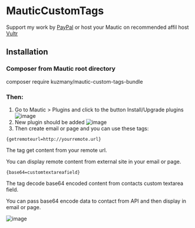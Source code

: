 # MauticCustomTags

Support my work by <a href="https://www.paypal.me/kuzmany">PayPal</a> or host your Mautic on recommended affil host  <a href="https://www.vultr.com/?ref=7223705">Vultr</a>

## Installation

### Composer from Mautic root directory

composer require kuzmany/mautic-custom-tags-bundle

### Then:

1. Go to Mautic > Plugins and click to the button Install/Upgrade plugins
![image](https://user-images.githubusercontent.com/462477/34650614-28cf7e1a-f3c4-11e7-8653-2ffd04f62d4a.png)
2. New plugin should be added 
![image](https://user-images.githubusercontent.com/462477/36776213-434e7196-1c65-11e8-87a7-326a478b0ba1.png)
3. Then create email or page and you can use these tags:

`{getremoteurl=http://yourremote.url}`

The tag get content from your remote url. 

You can display remote content from external site in your email or page.

`{base64=customtextareafield}`

The tag decode base64 encoded content from contacts custom textarea field. 

You can pass base64 encode data to contact from API and then display in email or page.

![image](https://user-images.githubusercontent.com/462477/36776344-be299170-1c65-11e8-8b47-9f91ce1c9355.png)
